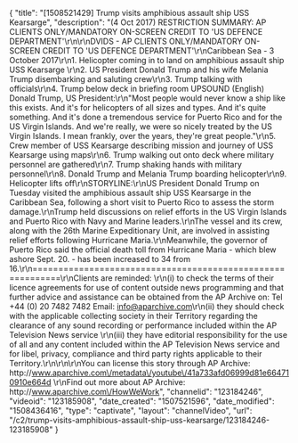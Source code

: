 {
    "title": "[1508521429] Trump visits amphibious assault ship USS Kearsarge",
    "description": "(4 Oct 2017) RESTRICTION SUMMARY: AP CLIENTS ONLY\/MANDATORY ON-SCREEN CREDIT TO 'US DEFENCE DEPARTMENT'\r\n\r\nDVIDS - AP CLIENTS ONLY\/MANDATORY ON-SCREEN CREDIT TO 'US DEFENCE DEPARTMENT'\r\nCaribbean Sea - 3 October 2017\r\n1. Helicopter coming in to land on amphibious assault ship USS Kearsarge \r\n2. US President Donald Trump and his wife Melania Trump disembarking and saluting crew\r\n3. Trump talking with officials\r\n4. Trump below deck in briefing room UPSOUND (English) Donald Trump, US President:\r\n\"Most people would never know a ship like this exists. And it's for helicopters of all sizes and types. And it's quite something. And it's done a tremendous service for Puerto Rico and for the US Virgin Islands. And we're really, we were so nicely treated by the US Virgin Islands. I mean frankly, over the years, they're great people.\"\r\n5. Crew member of USS Kearsarge describing mission and journey of USS Kearsarge using maps\r\n6. Trump walking out onto deck where military personnel are gathered\r\n7. Trump shaking hands with military personnel\r\n8. Donald Trump and Melania Trump boarding helicopter\r\n9. Helicopter lifts off\r\nSTORYLINE:\r\nUS President Donald Trump on Tuesday visited the amphibious assault ship USS Kearsarge in the Caribbean Sea, following a short visit to Puerto Rico to assess the storm damage.\r\nTrump held discussions on relief efforts in the US Virgin Islands and Puerto Rico with Navy and Marine leaders.\r\nThe vessel and its crew, along with the 26th Marine Expeditionary Unit, are involved in assisting relief efforts following Hurricane Maria.\r\nMeanwhile, the governor of Puerto Rico said the official death toll from Hurricane Maria - which blew ashore Sept. 20. - has been increased to 34 from 16.\r\n===========================================================\r\nClients are reminded: \r\n(i) to check the terms of their licence agreements for use of content outside news programming and that further advice and assistance can be obtained from the AP Archive on: Tel +44 (0) 20 7482 7482 Email: info@aparchive.com\r\n(ii) they should check with the applicable collecting society in their Territory regarding the clearance of any sound recording or performance included within the AP Television News service \r\n(iii) they have editorial responsibility for the use of all and any content included within the AP Television News service and for libel, privacy, compliance and third party rights applicable to their Territory.\r\n\r\n\r\nYou can license this story through AP Archive: http:\/\/www.aparchive.com\/metadata\/youtube\/41a733afd06999d81e664710910e664d \r\nFind out more about AP Archive: http:\/\/www.aparchive.com\/HowWeWork",
    "channelid": "123184246",
    "videoid": "123185908",
    "date_created": "1507521596",
    "date_modified": "1508436416",
    "type": "captivate",
    "layout": "channelVideo",
    "url": "\/c2\/trump-visits-amphibious-assault-ship-uss-kearsarge\/123184246-123185908"
}